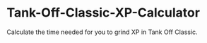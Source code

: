 # Tank-Off-Classic-XP-Calculator
Calculate the time needed for you to grind XP in Tank Off Classic.

